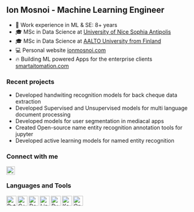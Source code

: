 ## Ion Mosnoi - Machine Learning Engineer 

- :notebook: Work experience in ML & SE: 8+ years
- :mortar_board: MSc in Data Science at [University of Nice Sophia Antipolis](https://en.wikipedia.org/wiki/University_of_Nice_Sophia_Antipolis)
- :mortar_board: MSc in Data Science at [AALTO University from Finland](https://www.aalto.fi/en)
- :computer: Personal website [ionmosnoi.com](https://ionmosnoi.com)
- :fire: Building ML powered Apps for the enterprise clients [smartaitomation.com](https://smartaitomation.com/)

### Recent projects

- Developed handwiting recognition models for back cheque data extraction
- Developed Supervised and Unsupervised models for multi language document processing
- Developed models for user segmentation in mediacal apps
- Created Open-source name entity recognition annotation tools for jupyter
- Developed active learning models for named entity recognition

### Connect with me

[<img align="left" alt="ion | LinkedIn" width="22px" src="https://upload.wikimedia.org/wikipedia/commons/thumb/c/c9/Linkedin.svg/1200px-Linkedin.svg.png" />][linkedin]
<br />

### Languages and Tools

<img align="left" alt="Python" title="Python" width="26px" src="https://upload.wikimedia.org/wikipedia/commons/thumb/c/c3/Python-logo-notext.svg/1200px-Python-logo-notext.svg.png" />
<img align="left" alt="C++" title="C++" width="26px" src="https://upload.wikimedia.org/wikipedia/commons/thumb/1/18/ISO_C%2B%2B_Logo.svg/306px-ISO_C%2B%2B_Logo.svg.png" />
<img align="left" alt="Docker" title="Docker" width="26px" src="https://cdn.worldvectorlogo.com/logos/docker.svg" />
<img align="left" alt="Linux" title="Linux" width="26px" src="https://upload.wikimedia.org/wikipedia/commons/thumb/3/35/Tux.svg/1200px-Tux.svg.png" />
<img align="left" alt="PyTorch" title="PyTorch" width="26px" src="https://seeklogo.com/images/P/pytorch-logo-84F95D0AF5-seeklogo.com.png" />
<img align="left" alt="Keras" title="Keras" width="26px" src="https://upload.wikimedia.org/wikipedia/commons/thumb/a/ae/Keras_logo.svg/1200px-Keras_logo.svg.png" />
<img align="left" alt="OpenCV" title="OpenCV" width="26px" src="https://upload.wikimedia.org/wikipedia/commons/3/32/OpenCV_Logo_with_text_svg_version.svg" />

<br />


[linkedin]: https://www.linkedin.com/in/ion-mosnoi

